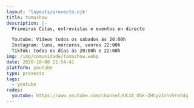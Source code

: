 ```yaml
---
layout: 'layouts/proxecto.njk'
title: tomashow
description: |-
  Primeiras Citas, entrevistas e eventos en directo

  Youtube: Vídeos todos os sábados ás 20:00h
  Instagram: luns, mércores, venres 22:00h
  TikTok: todos os días ás 20:00h e 22:00h
img: /img/comunidade/tomashow.webp
date: 2020-10-08 21:54:41
platform: youtube
type: proxecto
tags:
  - youtube
redes:
  youtube: https://www.youtube.com/channel/UCzA_OSk-ZHtyvInhsVretdg
---
```

